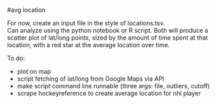 #avg location

For now, create an input file in the style of locations.tsv.  
Can analyze using the python notebook or R script.  Both will 
produce a scatter plot of lat/long points, sized by the amount 
of time spent at that location, with a red star at the average 
location over time.  

To do: 
- plot on map
- script fetching of lat/long from Google Maps via API
- make script command line runnable (three args: file, outliers, cutoff)
- scrape hockeyreference to create average location for nhl player 
